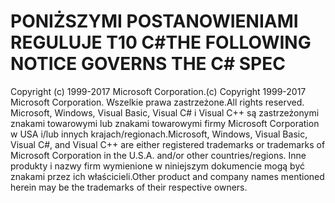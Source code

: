 <a name="the-following-notice-governs-the-c-spec"></a><span data-ttu-id="d957f-101">PONIŻSZYMI POSTANOWIENIAMI REGULUJE T10 C#</span><span class="sxs-lookup"><span data-stu-id="d957f-101">THE FOLLOWING NOTICE GOVERNS THE C# SPEC</span></span>
=====

<span data-ttu-id="d957f-102">Copyright (c) 1999-2017 Microsoft Corporation.</span><span class="sxs-lookup"><span data-stu-id="d957f-102">(c) Copyright 1999-2017 Microsoft Corporation.</span></span> <span data-ttu-id="d957f-103">Wszelkie prawa zastrzeżone.</span><span class="sxs-lookup"><span data-stu-id="d957f-103">All rights reserved.</span></span>
<span data-ttu-id="d957f-104">Microsoft, Windows, Visual Basic, Visual C# i Visual C++ są zastrzeżonymi znakami towarowymi lub znakami towarowymi firmy Microsoft Corporation w USA i/lub innych krajach/regionach.</span><span class="sxs-lookup"><span data-stu-id="d957f-104">Microsoft, Windows, Visual Basic, Visual C#, and Visual C++ are either registered trademarks or trademarks of Microsoft Corporation in the U.S.A. and/or other countries/regions.</span></span>
<span data-ttu-id="d957f-105">Inne produkty i nazwy firm wymienione w niniejszym dokumencie mogą być znakami przez ich właścicieli.</span><span class="sxs-lookup"><span data-stu-id="d957f-105">Other product and company names mentioned herein may be the trademarks of their respective owners.</span></span>
